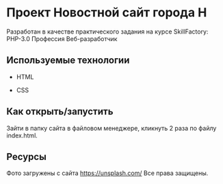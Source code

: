 # Проект Новостной сайт города Н

Разработан в качестве практического задания на курсе   SkillFactory: PHP-3.0 Профессия Веб-разработчик 

## Используемые технологии

* HTML

* CSS 


## Как открыть/запустить

Зайти в папку сайта в файловом менеджере, кликнуть 2 раза по файлу index.html.

## Ресурсы
Фото загружены с сайта https://unsplash.com/
Все права защищены.
